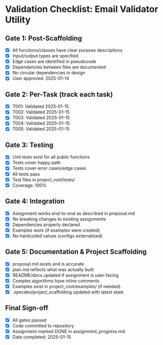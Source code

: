 # Validation Checklist: Email Validator Utility

## Gate 1: Post-Scaffolding
- [x] All functions/classes have clear purpose descriptions
- [x] Input/output types are specified
- [x] Edge cases are identified in pseudocode
- [x] Dependencies between files are documented
- [x] No circular dependencies in design
- [x] User approved: 2025-01-14

## Gate 2: Per-Task (track each task)
- [x] T001: Validated 2025-01-15
- [x] T002: Validated 2025-01-15
- [x] T003: Validated 2025-01-15
- [x] T004: Validated 2025-01-15
- [x] T005: Validated 2025-01-15

## Gate 3: Testing
- [x] Unit tests exist for all public functions
- [x] Tests cover happy path
- [x] Tests cover error cases/edge cases
- [x] All tests pass
- [x] Test files in project_root/tests/
- [x] Coverage: 100%

## Gate 4: Integration
- [x] Assignment works end-to-end as described in proposal.md
- [x] No breaking changes to existing assignments
- [x] Dependencies properly declared
- [x] Examples work (if examples were created)
- [x] No hardcoded values (configs externalized)

## Gate 5: Documentation & Project Scaffolding
- [x] proposal.md exists and is accurate
- [x] plan.md reflects what was actually built
- [x] README/docs updated if assignment is user-facing
- [x] Complex algorithms have inline comments
- [x] Examples exist in project_root/examples/ (if needed)
- [x] .specdev/project_scaffolding updated with latest state

## Final Sign-off
- [x] All gates passed
- [x] Code committed to repository
- [x] Assignment marked DONE in assignment_progress.md
- [x] Date completed: 2025-01-15
